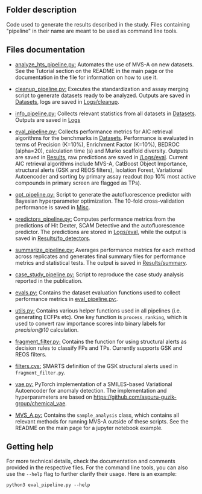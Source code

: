 ## Folder description
Code used to generate the results described in the study. Files containing "pipeline" in their name are meant to be used as command line tools.  

## Files documentation
- [analyze_hts_pipeline.py:](analyze_hts_pipeline.py) Automates the use of MVS-A on new datasets. See the Tutorial section on the README in the main page or the documentation in the file for information on how to use it.  

- [cleanup_pipeline.py:](cleanup_pipeline.py) Executes the standardization and assay merging script to generate datasets ready to be analyzed. Outputs are saved in [Datasets](../Datasets), logs are saved in [Logs/cleanup](../Logs/cleanup).  

- [info_pipeline.py:](info_pipeline.py) Collects relevant statistics from all datasets in [Datasets](../Datasets). Outputs are saved in [Logs](../Logs)  

- [eval_pipeline.py:](eval_pipeline.py) Collects performance metrics for AIC retrieval algorithms for the benchmarks in [Datasets](../Datasets). Performance is evaluated in terms of Precision (K=10%), Enrichment Factor (K=10%), BEDROC (alpha=20), calculation time (s) and Murko scaffold diversity. Outputs are saved in [Results](../Results), raw predictions are saved in [/Logs/eval](../Logs/eval). Current AIC retrieval algorithms include MVS-A, CatBoost Object Importance, structural alerts (GSK and REOS filters), Isolation Forest, Variational Autoencoder and sorting by primary assay readout (top 10% most active compounds in primary screen are flagged as TPs).  

- [opt_pipeline.py:](opt_pipeline.py) Script to generate the autofluorescence predictor with Bayesian hyperparameter optimization. The 10-fold cross-validation performance is saved in [Misc](../Misc).

- [predictors_pipeline.py:](predictors_pipeline.py) Computes performance metrics from the predictions of Hit Dexter, SCAM Detective and the autofluorescence predictor. The predictions are stored in [Logs/eval](../Logs/eval), while the output is saved in [Results/fp_detectors](../Results/fp_detectors).  

- [summarize_pipeline.py:](summarize_pipeline.py) Averages performance metrics for each method across replicates and generates final summary files for performance metrics and statistical tests. The output is saved in [Results/summary](../Results/summary).  

- [case_study_pipeline.py:](case_study_pipeline.py) Script to reproduce the case study analysis reported in the publication.  

- [evals.py:](evals.py) Contains the dataset evaluation functions used to collect performance metrics in [eval_pipeline.py:](eval_pipeline.py).  

- [utils.py:](utils.py) Contains various helper functions used in all pipelines (i.e. generating ECFPs etc). One key function is `process_ranking`, which is used to convert raw importance scores into binary labels for *precision@10* calculation.  

- [fragment_filter.py:](fragment_filter.py) Contains the function for using structural alerts as decision rules to classify FPs and TPs. Currently supports GSK and REOS filters.  

- [filters.cvs:](filters.csv) SMARTS definition of the GSK structural alerts used in `fragment_filter.py`.  

- [vae.py:](vae.py) PyTorch implementation of a SMILES-based Variational Autoencoder for anomaly detection. The implementation and hyperparameters are based on https://github.com/aspuru-guzik-group/chemical_vae.  

- [MVS_A.py:](MVS_A.py) Contains the `sample_analysis` class, which contains all relevant methods for running MVS-A outside of these scripts. See the README on the main page for a jupyter notebook example.  

## Getting help
For more technical details, check the documentation and comments provided in the respective files. For the command line tools, you can also use the `--help` flag to further clarify their usage. Here is an example:  
```
python3 eval_pipeline.py --help
```



